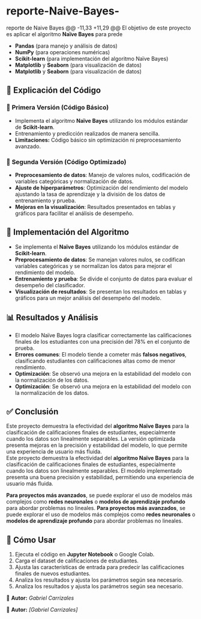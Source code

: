 # reporte-Naive-Bayes-
reporte de Naive Bayes 
@@ -11,33 +11,29 @@ El objetivo de este proyecto es aplicar el algoritmo **Naïve Bayes** para prede
 - **Pandas** (para manejo y análisis de datos)  
 - **NumPy** (para operaciones numéricas)  
 - **Scikit-learn** (para implementación del algoritmo Naïve Bayes)  
 - **Matplotlib** y **Seaborn** (para visualización de datos)
 - **Matplotlib** y **Seaborn** (para visualización de datos)  
 
 ## 📌 **Explicación del Código**  
 ### 🔹 **Primera Versión (Código Básico)**  
 - Implementa el algoritmo **Naïve Bayes** utilizando los módulos estándar de **Scikit-learn**.  
 - Entrenamiento y predicción realizados de manera sencilla.  
 - **Limitaciones:** Código básico sin optimización ni preprocesamiento avanzado.  
 
 ### 🔹 **Segunda Versión (Código Optimizado)**  
 - **Preprocesamiento de datos**: Manejo de valores nulos, codificación de variables categóricas y normalización de datos.  
 - **Ajuste de hiperparámetros**: Optimización del rendimiento del modelo ajustando la tasa de aprendizaje y la división de los datos de entrenamiento y prueba.  
 - **Mejoras en la visualización**: Resultados presentados en tablas y gráficos para facilitar el análisis de desempeño.  
 ## 📌 **Implementación del Algoritmo**  
 - Se implementa el **Naïve Bayes** utilizando los módulos estándar de **Scikit-learn**.  
 - **Preprocesamiento de datos**: Se manejan valores nulos, se codifican variables categóricas y se normalizan los datos para mejorar el rendimiento del modelo.  
 - **Entrenamiento y prueba**: Se divide el conjunto de datos para evaluar el desempeño del clasificador.  
 - **Visualización de resultados**: Se presentan los resultados en tablas y gráficos para un mejor análisis del desempeño del modelo.  
 
 ## 📊 **Resultados y Análisis**  
 - El modelo Naïve Bayes logra clasificar correctamente las calificaciones finales de los estudiantes con una precisión del 78% en el conjunto de prueba.  
 - **Errores comunes**: El modelo tiende a cometer más **falsos negativos**, clasificando estudiantes con calificaciones altas como de menor rendimiento.  
 - **Optimización**: Se observó una mejora en la estabilidad del modelo con la normalización de los datos.
 - **Optimización**: Se observó una mejora en la estabilidad del modelo con la normalización de los datos.  
 
 ## ✅ **Conclusión**  
 Este proyecto demuestra la efectividad del **algoritmo Naïve Bayes** para la clasificación de calificaciones finales de estudiantes, especialmente cuando los datos son linealmente separables. La versión optimizada presenta mejoras en la precisión y estabilidad del modelo, lo que permite una experiencia de usuario más fluida.  
 Este proyecto demuestra la efectividad del **algoritmo Naïve Bayes** para la clasificación de calificaciones finales de estudiantes, especialmente cuando los datos son linealmente separables. El modelo implementado presenta una buena precisión y estabilidad, permitiendo una experiencia de usuario más fluida.  
 
 **Para proyectos más avanzados**, se puede explorar el uso de modelos más complejos como **redes neuronales** o **modelos de aprendizaje profundo** para abordar problemas no lineales.
 **Para proyectos más avanzados**, se puede explorar el uso de modelos más complejos como **redes neuronales** o **modelos de aprendizaje profundo** para abordar problemas no lineales.  
 
 ## 🚀 **Cómo Usar**  
 1. Ejecuta el código en **Jupyter Notebook** o Google Colab.  
 2. Carga el dataset de calificaciones de estudiantes.  
 3. Ajusta las características de entrada para predecir las calificaciones finales de nuevos estudiantes.  
 4. Analiza los resultados y ajusta los parámetros según sea necesario.
 4. Analiza los resultados y ajusta los parámetros según sea necesario.  
 
 📌 **Autor:** *Gabriel Carrizales*
 
 📌 **Autor:** *[Gabriel Carrizales]*
